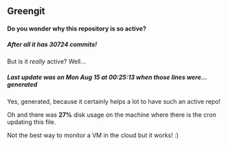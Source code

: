 ## Greengit

#### Do you wonder why this repository is so active?

##### After all it has 30724 commits!

But is it *really* active? Well...

##### Last update was on Mon Aug 15 at 00:25:13 when those lines were... generated

Yes, generated, because it certainly helps a lot to have such an active repo!

Oh and there was **27%** disk usage on the machine
where there is the cron updating this file.

Not the best way to monitor a VM in the cloud but it works! :)
